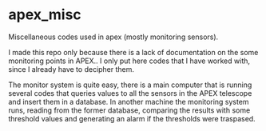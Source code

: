 # apex_misc
Miscellaneous codes used in apex (mostly monitoring sensors).

I made this repo only because there is a lack of documentation on the some monitoring points in APEX.. I only put here codes that I have worked with, since I already have to decipher them.


The monitor system is quite easy, there is a main computer that is running several codes that queries values to all the sensors in the APEX telescope and insert them in a database. In another machine the monitoring system runs, reading from the former database, comparing the results with some threshold values and generating an alarm if the thresholds were traspased.
